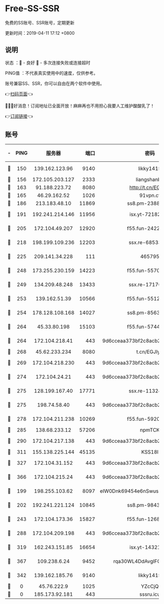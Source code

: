 # Free-SS-SSR

免费的SS账号、SSR账号，定期更新

更新时间：2019-04-11 17:12 +0800

## 说明

状态     ：🙂 - 良好 🙁 - 多次连接失败或连接超时

PING值   ：不代表真实使用中的速度，仅供参考。

账号兼容SS、SSR，你可以自由在两个软件中使用。

👉[扫码页面](https://liesauer.github.io/Free-SS-SSR/)👈

🎉🎉🎉好消息！订阅地址已全面开放！麻麻再也不用担心我要人工维护酸酸乳了！

👉[订阅链接](https://www.liesauer.net/yogurt/subscribe?ACCESS_TOKEN=DAYxR3mMaZAsaqUb)👈

## 账号

|-|PING|服务器|端口|密码|加密方式|区域|
|:----:|:----:|:-----:|-----:|:----:|:----:|:----:|
|🙂|150|139.162.123.96|9140|likky1415|aes-256-cfb|JP|
|🙂|156|172.105.203.127|2333|liangshanbo|chacha20|JP|
|🙂|163|91.188.223.72|8080|http://t.cn/EGJIyrl|rc4-md5|RU|
|🙂|165|46.29.162.52|1026|91vpn.cf|rc4-md5|RU|
|🙂|186|213.183.48.10|11869|ss8.pm-23880741|rc4-md5|RU|
|🙂|191|192.241.214.146|11956|isx.yt-72182350|aes-256-cfb|US|
|🙂|205|172.104.49.207|12920|f55.fun-24228907|aes-256-cfb|SG|
|🙂|218|198.199.109.236|12203|ssx.re-68533755|aes-256-cfb|US|
|🙂|225|209.141.34.228|111|465795|aes-256-cfb|US|
|🙂|248|173.255.230.159|14223|f55.fun-55707067|aes-256-cfb|US|
|🙂|249|134.209.48.248|13433|ssx.re-17176856|aes-256-cfb|US|
|🙂|253|139.162.51.39|10566|f55.fun-55124662|aes-256-cfb|SG|
|🙂|254|178.128.108.168|14027|ss8.pm-85636166|aes-256-cfb|SG|
|🙂|264|45.33.80.198|15103|f55.fun-57444781|aes-256-cfb|US|
|🙂|264|172.104.218.41|443|9d6cceaa373bf2c8acb22e60b6a58be6|aes-256-cfb|US|
|🙂|268|45.62.233.234|8080|t.cn/EGJIyrl|rc4-md5|CA|
|🙂|269|172.104.218.230|443|9d6cceaa373bf2c8acb22e60b6a58be6|aes-256-cfb|US|
|🙂|274|172.104.24.21|443|9d6cceaa373bf2c8acb22e60b6a58be6|aes-256-cfb|US|
|🙂|275|128.199.167.40|17771|ssx.re-11324880|aes-256-cfb|SG|
|🙂|275|198.74.58.40|443|9d6cceaa373bf2c8acb22e60b6a58be6|aes-256-cfb|US|
|🙂|278|172.104.211.238|10269|f55.fun-59209585|aes-256-cfb|US|
|🙂|285|138.68.233.12|57206|npmTCK|rc4-md5|US|
|🙂|290|172.104.217.138|443|9d6cceaa373bf2c8acb22e60b6a58be6|aes-256-cfb|US|
|🙂|311|155.138.225.144|45135|KSS18l|rc4-md5|US|
|🙂|327|172.104.31.152|443|9d6cceaa373bf2c8acb22e60b6a58be6|aes-256-cfb|US|
|🙂|366|172.104.215.24|443|9d6cceaa373bf2c8acb22e60b6a58be6|aes-256-cfb|US|
|🙂|199|198.255.103.62|8097|eIW0Dnk69454e6nSwuspv9DmS201tQ0D|aes-256-cfb|US|
|🙂|202|192.241.221.124|10845|ss8.pm-98432819|aes-256-cfb|US|
|🙂|243|172.104.173.36|15827|f55.fun-12684352|aes-256-cfb|SG|
|🙂|288|172.104.209.198|443|9d6cceaa373bf2c8acb22e60b6a58be6|aes-256-cfb|US|
|🙂|319|162.243.151.85|16654|isx.yt-14321677|aes-256-cfb|US|
|🙂|367|109.238.6.24|9452|rqa30WL4DdAvgIFG6Fs3znzTa|aes-256-cfb|FR|
|🙁|342|139.162.185.76|9140|likky1415|aes-256-cfb|DE|
|🙁|0|45.76.222.9|1025|YZcCjQ|rc4-md5|JP|
|🙁|0|185.173.92.181|443|sssru.icu|rc4-md5|RU|
